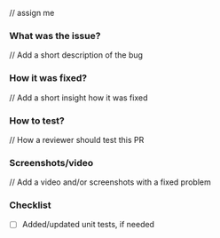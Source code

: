 // assign me

### What was the issue?
// Add a short description of the bug

### How it was fixed?
// Add a short insight how it was fixed

### How to test?
// How a reviewer should test this PR

### Screenshots/video
// Add a video and/or screenshots with a fixed problem

### Checklist
- [ ] Added/updated unit tests, if needed
